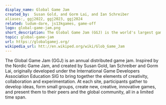 ```yaml
---
display_name: Global Game Jam
created_by:  Susan Gold, and Gorm Lai, and Ian Schreiber
aliases:, ggj2022, ggj2023, ggj2024
related: ludum-dare, js13kgames, game-off
logo: global-game-jam.png
short_description: The Global Game Jam (GGJ) is the world's largest game jam event taking place around the world at physical locations.
topic: global-game-jam
url: https://globalgamej.org/
wikipedia_url: htt://en.wikiped.org/wiki/Glob_Game_Jam
---
```

The Global Game Jam (GGJ) is an annual distributed game jam. Inspired by the Nordic Game Jam, and created by Susan Gold, Ian Schreiber and Gorm Lai, originally developed under the International Game Developers Association Education SIG to bring together the elements of creativity, collaboration and experimentation. At each site, participants gather to develop ideas, form small groups, create new, creative, innovative games, and present them to their peers and the global community, all in a limited time span.
